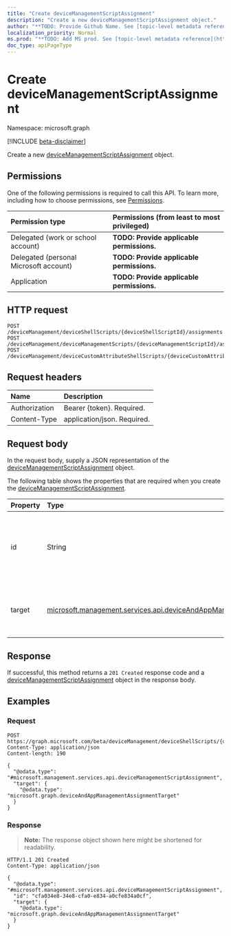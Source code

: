 ```yaml
---
title: "Create deviceManagementScriptAssignment"
description: "Create a new deviceManagementScriptAssignment object."
author: "**TODO: Provide Github Name. See [topic-level metadata reference](https://msgo.azurewebsites.net/add/document/guidelines/metadata.html#topic-level-metadata)**"
localization_priority: Normal
ms.prod: "**TODO: Add MS prod. See [topic-level metadata reference](https://msgo.azurewebsites.net/add/document/guidelines/metadata.html#topic-level-metadata)**"
doc_type: apiPageType
---
```


# Create deviceManagementScriptAssignment
Namespace: microsoft.graph

[!INCLUDE [beta-disclaimer](../../includes/beta-disclaimer.md)]

Create a new [deviceManagementScriptAssignment](../resources/devicemanagementscriptassignment.md) object.

## Permissions
One of the following permissions is required to call this API. To learn more, including how to choose permissions, see [Permissions](/graph/permissions-reference).

|Permission type|Permissions (from least to most privileged)|
|:---|:---|
|Delegated (work or school account)|**TODO: Provide applicable permissions.**|
|Delegated (personal Microsoft account)|**TODO: Provide applicable permissions.**|
|Application|**TODO: Provide applicable permissions.**|

## HTTP request

<!-- {
  "blockType": "ignored"
}
-->
``` http
POST /deviceManagement/deviceShellScripts/{deviceShellScriptId}/assignments
POST /deviceManagement/deviceManagementScripts/{deviceManagementScriptId}/assignments
POST /deviceManagement/deviceCustomAttributeShellScripts/{deviceCustomAttributeShellScriptId}/assignments
```

## Request headers
|Name|Description|
|:---|:---|
|Authorization|Bearer {token}. Required.|
|Content-Type|application/json. Required.|

## Request body
In the request body, supply a JSON representation of the [deviceManagementScriptAssignment](../resources/devicemanagementscriptassignment.md) object.

The following table shows the properties that are required when you create the [deviceManagementScriptAssignment](../resources/devicemanagementscriptassignment.md).

|Property|Type|Description|
|:---|:---|:---|
|id|String|Key of the device management script group assignment entity. This property is read-only.|
|target|[microsoft.management.services.api.deviceAndAppManagementAssignmentTarget](../resources/deviceandappmanagementassignmenttarget.md)|The Id of the Azure Active Directory group we are targeting the script to.|



## Response

If successful, this method returns a `201 Created` response code and a [deviceManagementScriptAssignment](../resources/devicemanagementscriptassignment.md) object in the response body.

## Examples

### Request
<!-- {
  "blockType": "request",
  "name": "create_devicemanagementscriptassignment_from_"
}
-->
``` http
POST https://graph.microsoft.com/beta/deviceManagement/deviceShellScripts/{deviceShellScriptId}/assignments
Content-Type: application/json
Content-length: 190

{
  "@odata.type": "#microsoft.management.services.api.deviceManagementScriptAssignment",
  "target": {
    "@odata.type": "microsoft.graph.deviceAndAppManagementAssignmentTarget"
  }
}
```


### Response
>**Note:** The response object shown here might be shortened for readability.
<!-- {
  "blockType": "response",
  "truncated": true,
  "@odata.type": "microsoft.management.services.api.deviceManagementScriptAssignment"
}
-->
``` http
HTTP/1.1 201 Created
Content-Type: application/json

{
  "@odata.type": "#microsoft.management.services.api.deviceManagementScriptAssignment",
  "id": "cfa034e8-34e8-cfa0-e834-a0cfe834a0cf",
  "target": {
    "@odata.type": "microsoft.graph.deviceAndAppManagementAssignmentTarget"
  }
}
```

